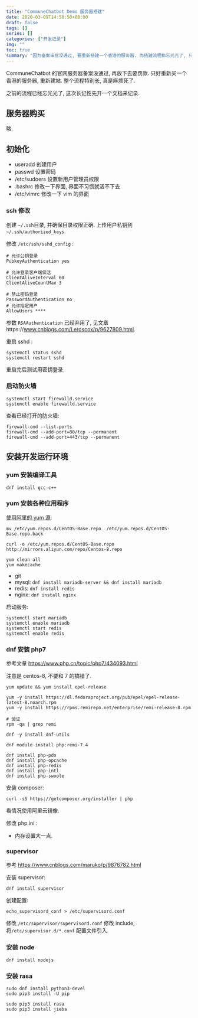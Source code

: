 ```yaml
---
title: "CommuneChatbot Demo 服务器搭建"
date: 2020-03-09T14:58:50+08:00
draft: false
tags: []
series: []
categories: ["开发记录"]
img: ""
toc: true
summary: "因为备案审批没通过, 要重新搭建一个香港的服务器. 而搭建流程都忘光光了, 只好重新趟一边, 记录下来."
---
```



CommuneChatbot 的官网服务器备案没通过, 再放下去要罚款.
只好重新买一个香港的服务器, 重新建站. 整个流程特别长, 真是麻烦死了.

之前的流程已经忘光光了, 这次长记性先开一个文档来记录.


## 服务器购买

略.

## 初始化

- useradd 创建用户
- passwd 设置密码
- /etc/sudoers 设置新用户管理员权限
- .bashrc 修改一下界面, 界面不习惯就活不下去
- /etc/vimrc 修改一下 vim 的界面

### ssh 修改

创建 ```~/.ssh```目录, 并确保目录权限正确.
上传用户私钥到 ```~/.ssh/authorized_keys```.

修改 ```/etc/ssh/sshd_config``` :

```
# 允许公钥登录
PubkeyAuthentication yes

# 允许登录客户端保活
ClientAliveInterval 60
ClientAliveCountMax 3

# 禁止密码登录
PasswordAuthentication no
# 允许指定用户
AllowUsers ****
```

参数 ```RSAAuthentication``` 已经弃用了, 见文章https://www.cnblogs.com/Leroscox/p/9627809.html.

重启 sshd :
```
systemctl status sshd
systemctl restart sshd
```

重启完后测试用密钥登录.

### 启动防火墙

```
systemctl start firewalld.service
systemctl enable firewalld.service
```

查看已经打开的防火墙:

    firewall-cmd --list-ports
    firewall-cmd --add-port=80/tcp --permanent
    firewall-cmd --add-port=443/tcp --permanent




## 安装开发运行环境


### yum 安装编译工具

```
dnf install gcc-c++
```

### yum 安装各种应用程序

[使用阿里的 yum 源](https://www.cnblogs.com/operationhome/p/11094493.html):

```
mv /etc/yum.repos.d/CentOS-Base.repo  /etc/yum.repos.d/CentOS-Base.repo.back

curl -o /etc/yum.repos.d/CentOS-Base.repo http://mirrors.aliyun.com/repo/Centos-8.repo

yum clean all
yum makecache

```


- git
- mysql: ```dnf install mariadb-server && dnf install mariadb```
- redis: ```dnf install redis```
- nginx: ```dnf install nginx```

启动服务:

```
systemctl start mariadb
systemctl enable mariadb
systemctl start redis
systemctl enable redis
```


### dnf 安装 php7

参考文章 https://www.php.cn/topic/php7/434093.html

注意是 centos-8, 不要和 7 的搞错了.

```
yum update && yum install epel-release

yum -y install https://dl.fedoraproject.org/pub/epel/epel-release-latest-8.noarch.rpm
yum -y install https://rpms.remirepo.net/enterprise/remi-release-8.rpm

# 验证
rpm -qa | grep remi

dnf -y install dnf-utils

dnf module install php:remi-7.4

dnf install php-pdo
dnf install php-opcache
dnf install php-redis
dnf install php-intl
dnf install php-swoole
```

安装 composer:

```
curl -sS https://getcomposer.org/installer | php
```

看情况使用阿里云镜像.

修改 php.ini :

- 内存设置大一点.


### supervisor

参考 https://www.cnblogs.com/maruko/p/9876782.html

安装 supervisor:

    dnf install supervisor

创建配置:

```
echo_supervisord_conf > /etc/supervisord.conf

```

修改 ```/etc/supervisor/supervisord.conf``` 修改 include, 将```/etc/supervisor.d/*.conf``` 配置文件引入.


### 安装 node

```
dnf install nodejs
```

### 安装 rasa


```
sudo dnf install python3-devel
sudo pip3 install -U pip

sudo pip3 install rasa
sudo pip3 install jieba


```

